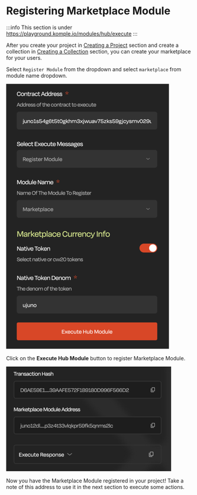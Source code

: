 # Registering Marketplace Module

:::info
This section is under https://playground.komple.io/modules/hub/execute
:::

After you create your project in [Creating a Project](/docs/komple-playground/projects/01-create-project.md) section and create a collection in [Creating a Collection](/docs/komple-playground/collections/02-create-collection.md) section, you can create your marketplace for your users.

Select `Register Module` from the dropdown and select `marketplace` from module name dropdown.

![Register Marketplace Module](/playground-guides/marketplaces/register-marketplace-module.png)

Click on the **Execute Hub Module** button to register Marketplace Module.

![Register Marketplace Module Response](/playground-guides/marketplaces/register-marketplace-module-response.png)

Now you have the Marketplace Module registered in your project! Take a note of this address to use it in the next section to execute some actions.
